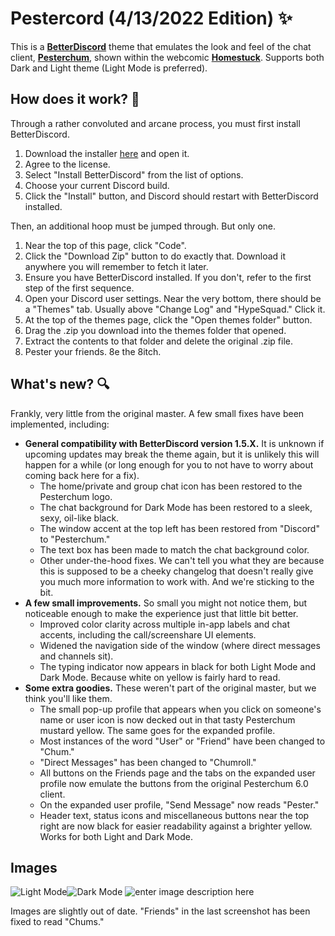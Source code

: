 



# Pestercord (4/13/2022 Edition) ✨

This is a **[BetterDiscord](https://betterdiscord.app/)** theme that emulates the look and feel of the chat client, **[Pesterchum](https://mspaintadventures.fandom.com/wiki/Chat_client#Pesterchum)**, shown within the webcomic **[Homestuck](https://www.homestuck.com/story/25)**. Supports both Dark and Light theme (Light Mode is preferred).

## How does it work? 🔧
Through a rather convoluted and arcane process, you must first install BetterDiscord.
1.  Download the installer [here](https://github.com/BetterDiscord/Installer/releases/latest)  and open it.
2.  Agree to the license.
3.  Select "Install BetterDiscord" from the list of options.
4.  Choose your current Discord build.
5.  Click the "Install" button, and Discord should restart with BetterDiscord installed.

Then, an additional hoop must be jumped through. But only one.

 1. Near the top of this page, click "Code".
 2.  Click the "Download Zip" button to do exactly that. Download it anywhere you will remember to fetch it later.
 3. Ensure you have BetterDiscord installed. If you don't, refer to the first step of the first sequence.
 4. Open your Discord user settings. Near the very bottom, there should be a "Themes" tab. Usually above "Change Log" and "HypeSquad." Click it.
 5. At the top of the themes page, click the "Open themes folder" button.
 6. Drag the .zip you download into the themes folder that opened. 
 7. Extract the contents to that folder and delete the original .zip file. 
 8. Pester your friends. 8e the 8itch.

## What's new? 🔍
Frankly, very little from the original master. A few small fixes have been implemented, including:

 - **General compatibility with BetterDiscord version 1.5.X.** It is unknown if upcoming updates may break the theme again, but it is unlikely this will happen for a while (or long enough for you to not have to worry about coming back here for a fix).
	 - The home/private and group chat icon has been restored to the Pesterchum logo. 
	 - The chat background for Dark Mode has been restored to a sleek, sexy, oil-like black. 
	 - The window accent at the top left has been restored from "Discord" to "Pesterchum."
	 - The text box has been made to match the chat background color.
	 - Other under-the-hood fixes. We can't tell you what they are because this is supposed to be a cheeky changelog that doesn't really give you much more information to work with. And we're sticking to the bit.
 - **A few small improvements.** So small you might not notice them, but noticeable enough to make the experience just that little bit better.
	 - Improved color clarity across multiple in-app labels and chat accents, including the call/screenshare UI elements.
	 - Widened the navigation side of the window (where direct messages and channels sit).
	 - The typing indicator now appears in black for both Light Mode and Dark Mode. Because white on yellow is fairly hard to read.
 - **Some extra goodies.** These weren't part of the original master, but we think you'll like them.
	 - The small pop-up profile that appears when you click on someone's name or user icon is now decked out in that tasty Pesterchum mustard yellow. The same goes for the expanded profile.
	 - Most instances of the word "User" or "Friend" have been changed to "Chum."
	 - "Direct Messages" has been changed to "Chumroll."
	 - All buttons on the Friends page and the tabs on the expanded user profile now emulate the buttons from the original Pesterchum 6.0 client.
	 - On the expanded user profile, "Send Message" now reads "Pester."
	 - Header text, status icons and miscellaneous buttons near the top right are now black for easier readability against a brighter yellow. Works for both Light and Dark Mode.

## Images

![Light Mode](https://i.imgur.com/kLDvN2r.png)![Dark Mode](https://i.imgur.com/hrZquSx.png)
![enter image description here](https://i.imgur.com/S6qm6AX.png)

Images are slightly out of date. "Friends" in the last screenshot has been fixed to read "Chums."
